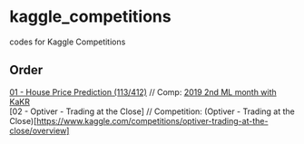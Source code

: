 # kaggle_competitions
codes for Kaggle Competitions

## Order
[01 - House Price Prediction (113/412)](https://github.com/eugene-ryu/kaggle_competitions/tree/main/01_House_Price_Prediction) // Comp: [2019 2nd ML month with KaKR](https://www.kaggle.com/c/2019-2nd-ml-month-with-kakr)<br>
[02 - Optiver - Trading at the Close] // Competition: (Optiver - Trading at the Close)[https://www.kaggle.com/competitions/optiver-trading-at-the-close/overview]
